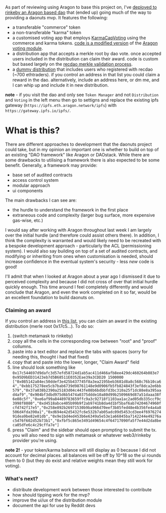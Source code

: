 As part of reviewing using Aragon to base this project on, I've [deployed to rinkeby an Aragon based dao](https://rinkeby.aragon.org/#/0xeDC1C8aAfb0d4099F8164e3cDE358874C53697bD/) that (ended up) going much of the way to providing a daonuts mvp. It features the following:

* a transferable "commerce" token
* a non-transferable "karma" token
* a customised voting app that employs [KarmaCapVoting](https://www.reddit.com/r/daonuts/comments/ao5umv/why_weight_minrep_token_for_community_governance/) using the commerce and karma tokens. [code is a modified version](https://github.com/daonuts/daonuts-aragon-apps/tree/master/apps/voting) of the [Aragon voting module](https://github.com/aragon/aragon-apps/tree/master/apps/voting).
* a distribution app that accepts a merkle root by dao vote. once accepted users included in the distribution can claim their award. code is custom but based largely on the [recdao merkle validation process](https://github.com/recdao/contracts/blob/master/contracts/RECDAO.sol).
* a [dummy distribution](https://docs.google.com/spreadsheets/d/1Re-eCfBayd67LnJKeTa5GDwdUx6X4r7w5nL3gLQ8lBY/edit#gid=1199924304) that includes users who registered with recdao (~700 ethtraders). if you control an address in that list you could claim a reward in the dao. alternatively, include an address here, or dm me, and I can whip up and include it in new distribution.

**note** - if you visit the dao and only see `Token Manager` and not `Distribution` and `Voting` in the left menu then go to settigns and replace the existing ipfs gateway (`https://ipfs.eth.aragon.network/ipfs`) with `https://gateway.ipfs.io/ipfs/`.


# What is this?

There are different approaches to development that the daonuts project could take, but in my opinion an important one is whether to build on top of an existing "DAO framework" like Aragon or DAOstack. While there are some drawbacks to utilising a framework there is also expected to be some benefit. Generally, a framework may provide:

* base set of audited contracts
* access control system
* modular approach
* ui components

The main drawbacks I can see are:

* the hurdle to understand the framework in the first place
* extraneous code and complexity (larger bug surface, more expensive gas-wise, etc.)

I would say after working with Aragon throughout last week I am largely over the initial hurdle (and therefore could assist others there). In addition, I think the complexity is warranted and would likely need to be recreated with a bespoke development approach - particularly the ACL (permissioning system). I would also say building on top of a set of audited contracts, and modifying or inheriting from ones when customisation is needed, should increase confidence in the eventual system's security - less *new* code is good!

I'll admit that when I looked at Aragon about a year ago I dismissed it due to perceived complexity and because I did not cross of over that initial hurdle quickly enough. This time around I feel completely differently and would conclude that Aragon, and even the work completed on it so far, would be an excellent foundation to build daonuts on.


### Claiming an award

If you control an address in [this list](https://docs.google.com/spreadsheets/d/1Re-eCfBayd67LnJKeTa5GDwdUx6X4r7w5nL3gLQ8lBY/edit#gid=1199924304), you can claim an award in the existing distribution (merle root 0x17c5...). To do so:

1. (switch metamask to rinkeby)
1. copy all the cells in the corresponding row between "root" and "proof" collumns.
1. paste into a text editor and replace the tabs with spaces (sorry for needing this, thought i had that fixed)
1. copy that and paste into the lower, longer, "Claim Award" field
1. line should look something like `0x17c544697d9dafc3d57efd58724d1ab5ac411d466afb8ee429dc460264b083e7 0x95D9bED31423eb7d5B68511E0352Eae39a3CDD20 1500000 ["0x085142a84ec50ddef3e425b437745f8a3ea2195beb3681d8a8c568c76b10ca64","0xbb175278ee5cb7bab6739d98761148e9d0906fb5fb824843f3ef8dca2e6bb579","0x37a038b2390a25183d04c443fe08b6bdbbfd3bc310a25f1dc88e8a395aad4af9","0x904bf3dbd975d6b5474a0375ddde10a80d99b2509669d87a51daaa38f6e08c5f","0xe6af99a84489783659ffc9a3c92718f1103aa1ac2ad05db335ccf9c3998f8080","0xd4518abce405b99b9f2ab9741b8da4d1bf5baf6ab74204674960fcfd742f17e5","0x258e892b26971530b9ba966d70eef3b85fed48e4b356fe4a4a8506d4fda390a1","0xd694e42d5432fc6e532b7ab05adc09d5453cd3ee4f697627491dea9be82e01db","0x9e1bd4ed453b6e6349a5e53e1a66845ba7142244e49276ac5d76f602d52b73b1","0xfbf5c865e3491d49654c4f64717090fa5f7e44d2da8beca05dfe6c4c29cffa7e"]`
1. press "Claim" and the sidebar should open prompting to submit the tx. you will also need to sign with metamask or whatever web3/rinkeby provider you're using.

**note 2!** - your token/karma balance will still display as 0 because I did not account for decimal places. all balances will be off by 10^18 so the ui rounds them to 0 (but they do exist and relative weights mean they still work for voting).

### What's next?

* distribute development work between those interested to contribute
* how should tipping work for the mvp?
* improve the ui/ux of the distribution module
* document the api for use by Reddit devs
